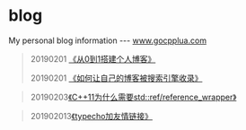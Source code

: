 # blog
My personal blog information --- www.gocpplua.com

> 20190201 [《从0到1搭建个人博客》](http://gocpplua.com/index.php/archives/3.html)
> 
> 20190201 [《如何让自己的博客被搜索引擎收录》](http://www.gocpplua.com/index.php/archives/18.html)

> 20190203[《C++11为什么需要std::ref/reference_wrapper》](http://www.gocpplua.com/index.php/archives/29.html)

> 201902013[《typecho加友情链接》](http://www.gocpplua.com/index.php/archives/40.html)
